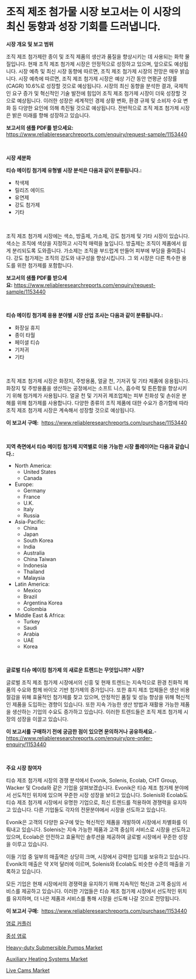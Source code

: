 <p><h1>조직 제조 첨가물 시장 보고서는 이 시장의 최신 동향과 성장 기회를 드러냅니다.</h1></p><p><strong>시장 개요 및 보고 범위</strong></p>
<p><p>조직 제조 첨가제란 종이 및 조직 제품의 생산과 품질을 향상시키는 데 사용되는 화학 물질입니다. 현재 조직 제조 첨가제 시장은 안정적으로 성장하고 있으며, 앞으로도 예상됩니다. 시장 예측 및 최신 시장 동향에 따르면, 조직 제조 첨가제 시장의 전망은 매우 밝습니다. 시장 예측에 따르면, 조직 제조 첨가제 시장은 예상 기간 동안 연평균 성장률(CAGR) 10.6%로 성장할 것으로 예상됩니다. 시장의 최신 동향을 분석한 결과, 국제적인 요구 증가 및 혁신적인 기술 발전에 힘입어 조직 제조 첨가제 시장이 더욱 성장할 것으로 예상됩니다. 이러한 성장은 세계적인 경제 상황 변화, 환경 규제 및 소비자 수요 변화 등 다양한 요인에 의해 촉진될 것으로 예상됩니다. 전반적으로 조직 제조 첨가제 시장은 밝은 미래를 향해 성장하고 있습니다.</p></p>
<p><strong>보고서의 샘플 PDF를 받으세요:</strong> <a href="https://www.reliableresearchreports.com/enquiry/request-sample/1153440">https://www.reliableresearchreports.com/enquiry/request-sample/1153440</a></p>
<p>&nbsp;</p>
<p><strong>시장 세분화</strong></p>
<p><strong>티슈 메이킹 첨가제 유형별 시장 분석은 다음과 같이 분류됩니다.:</strong></p>
<p><ul><li>착색제</li><li>릴리즈 에이드</li><li>유연제</li><li>강도 첨가제</li><li>기타</li></ul></p>
<p>&nbsp;</p>
<p><p>조직 제조 첨가제 시장에는 색소, 방출제, 가소제, 강도 첨가제 및 기타 시장이 있습니다. 색소는 조직에 색상을 지정하고 시각적 매력을 높입니다. 방출제는 조직이 제품에서 쉽게 분리되도록 도와줍니다. 가소제는 조직을 부드럽게 만들어 피부에 부담을 줄여줍니다. 강도 첨가제는 조직의 강도와 내구성을 향상시킵니다. 그 외 시장은 다른 특수한 용도를 위한 첨가제를 포함합니다.</p></p>
<p><strong>보고서의 샘플 PDF를 받으세요:</strong>&nbsp;<a href="https://www.reliableresearchreports.com/enquiry/request-sample/1153440">https://www.reliableresearchreports.com/enquiry/request-sample/1153440</a></p>
<p>&nbsp;</p>
<p><strong> 티슈 메이킹 첨가제 응용 분야별 시장 산업 조사는 다음과 같이 분류됩니다.:</strong></p>
<p><ul><li>화장실 휴지</li><li>종이 타월</li><li>페이셜 티슈</li><li>기저귀</li><li>기타</li></ul></p>
<p>&nbsp;</p>
<p><p>조직 제조 첨가제 시장은 화장지, 주방용품, 얼굴 천, 기저귀 및 기타 제품에 응용됩니다. 화장지 및 주방용품을 생산하는 공정에서는 소프트 니스, 흡수력 및 튼튼함을 향상시키기 위해 첨가제가 사용됩니다. 얼굴 천 및 기저귀 제조업체는 피부 친화성 및 손쉬운 분해를 위해 첨가제를 사용합니다. 다양한 종류의 조직 제품에 대한 수요가 증가함에 따라 조직 제조 첨가제 시장은 계속해서 성장할 것으로 예상됩니다.</p></p>
<p><strong>이 보고서 구매:</strong>&nbsp; <a href="https://www.reliableresearchreports.com/purchase/1153440">https://www.reliableresearchreports.com/purchase/1153440</a></p>
<p>&nbsp;</p>
<p><strong>지역 측면에서 티슈 메이킹 첨가제 지역별로 이용 가능한 시장 플레이어는 다음과 같습니다.:</strong></p>
<p><ul>
    <li>
        North America:
        <ul>
            <li>United States</li>
            <li>Canada</li>
        </ul>
    </li>
    <li>
        Europe:
        <ul>
            <li>Germany</li>
            <li>France</li>
            <li>U.K.</li>
            <li>Italy</li>
            <li>Russia</li>
        </ul>
    </li>
    <li>
        Asia-Pacific:
        <ul>
            <li>China</li>
            <li>Japan</li>
            <li>South Korea</li>
            <li>India</li>
            <li>Australia</li>
            <li>China Taiwan</li>
            <li>Indonesia</li>
            <li>Thailand</li>
            <li>Malaysia</li>
        </ul>
    </li>
    <li>
        Latin America:
        <ul>
            <li>Mexico</li>
            <li>Brazil</li>
            <li>Argentina Korea</li>
            <li>Colombia</li>
        </ul>
    </li>
    <li>
        Middle East & Africa:
        <ul>
            <li>Turkey</li>
            <li>Saudi</li>
            <li>Arabia</li>
            <li>UAE</li>
            <li>Korea</li>
        </ul>
    </li>
    </ul></p>
<p>&nbsp;</p>
<p><strong>글로벌 티슈 메이킹 첨가제 의 새로운 트렌드는 무엇입니까? 시장?</strong></p>
<p><p>글로벌 조직 제조 첨가제 시장에서의 신흥 및 현재 트렌드는 지속적으로 환경 친화적 제품의 수요와 함께 바이오 기반 첨가제의 증가입니다. 또한 휴지 제조 업체들은 생산 비용 절감을 위해 효율적인 첨가제를 찾고 있으며, 안정적인 품질 및 성능 향상을 위해 혁신적인 제품을 도입하는 경향이 있습니다. 또한 지속 가능한 생산 방법과 재활용 가능한 제품을 생산하는 기업의 수요도 증가하고 있습니다. 이러한 트렌드들은 조직 제조 첨가제 시장의 성장을 이끌고 있습니다.</p></p>
<p><strong>이 보고서를 구매하기 전에 궁금한 점이 있으면 문의하거나 공유하세요.</strong>- <a href="https://www.reliableresearchreports.com/enquiry/pre-order-enquiry/1153440">https://www.reliableresearchreports.com/enquiry/pre-order-enquiry/1153440</a></p>
<p>&nbsp;</p>
<p><strong>주요 시장 참여자</strong></p>
<p><p>티슈 제조 첨가제 시장의 경쟁 분석에서 Evonik, Solenis, Ecolab, CHT Group, Wacker 및 Croda와 같은 기업을 살펴보겠습니다. Evonik은 티슈 제조 첨가제 분야에서 선도적인 위치에 있으며 꾸준한 시장 성장을 보이고 있습니다. Solenis와 Ecolab도 티슈 제조 첨가제 시장에서 유명한 기업으로, 최신 트렌드를 적용하여 경쟁력을 유지하고 있습니다. 다른 기업들도 각자의 전문분야에서 시장을 선도하고 있습니다.</p><p>Evonik은 고객의 다양한 요구에 맞는 혁신적인 제품을 개발하여 시장에서 차별화를 이뤄내고 있습니다. Solenis는 지속 가능한 제품과 고객 중심의 서비스로 시장을 선도하고 있으며, Ecolab은 안전하고 효율적인 솔루션을 제공하여 글로벌 시장에서 꾸준한 성장을 이루고 있습니다.</p><p>이들 기업 중 일부의 매출액은 상당히 크며, 시장에서 강력한 입지를 보유하고 있습니다. Evonik의 매출은 약 X억 달러에 이르며, Solenis와 Ecolab도 비슷한 수준의 매출을 기록하고 있습니다.</p><p>모든 기업은 현재 시장에서의 경쟁력을 유지하기 위해 지속적인 혁신과 고객 중심의 서비스를 제공하고 있습니다. 이러한 기업들은 티슈 제조 첨가제 시장에서 선도적인 위치를 유지하며, 더 나은 제품과 서비스를 통해 시장을 선도해 나갈 것으로 전망됩니다.</p></p>
<p><strong>이 보고서 구매:</strong>&nbsp;&nbsp;<a href="https://www.reliableresearchreports.com/purchase/1153440">https://www.reliableresearchreports.com/purchase/1153440</a></p>
<p><p><a href="https://github.com/crfsywufhm81415/Market-Research-Report-List-1/blob/main/90132973561.md">염료 커플러</a></p><p><a href="https://github.com/vs10l4sfg5c/Market-Research-Report-List-1/blob/main/43247833562.md">중성 염료</a></p><p><a href="https://issuu.com/reportprime-2/docs/heavy-duty-submersible-pumps-market-size-2030.pptx">Heavy-duty Submersible Pumps Market</a></p><p><a href="https://issuu.com/reportprime-2/docs/auxiliary-heating-systems-market-size-2030.pptx">Auxiliary Heating Systems Market</a></p><p><a href="https://github.com/jsmusil/Market-Research-Report-List-2/blob/main/live-cams-market.md">Live Cams Market</a></p></p>
